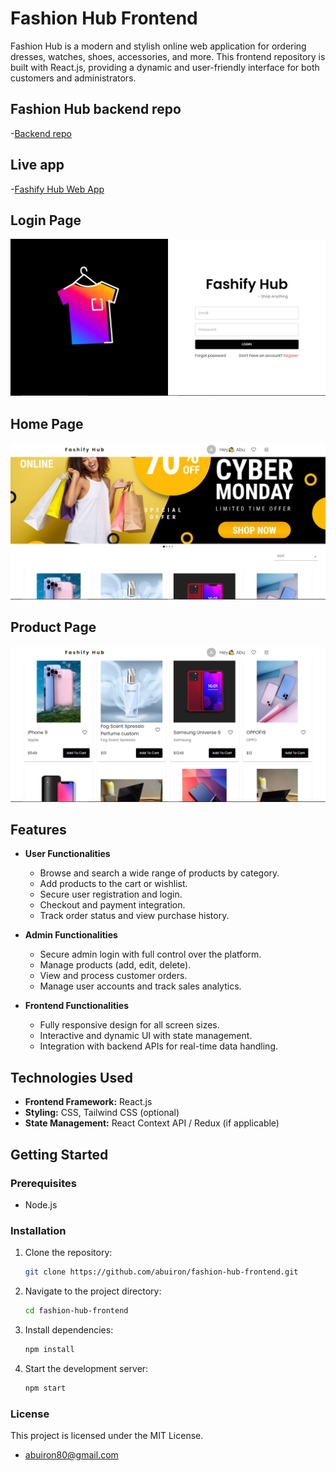 # Fashion Hub Frontend

Fashion Hub is a modern and stylish online web application for ordering dresses, watches, shoes, accessories, and more. This frontend repository is built with React.js, providing a dynamic and user-friendly interface for both customers and administrators.

## Fashion Hub backend repo
 -[Backend repo](https://github.com/abuiron/fashifyhub-be)

 ## Live app
 -[Fashify Hub Web App](https://fashifyhub.netlify.app)

 ## Login Page
 ![Login  page](https://github.com/abuiron/fashifyhub-fe/blob/main/src/assets/images/login.png?raw=true)

## Home Page
 ![Home Page](https://github.com/abuiron/fashifyhub-fe/blob/main/src/assets/images/front.png?raw=true)

## Product Page
 ![Products](https://github.com/abuiron/fashifyhub-fe/blob/main/src/assets/images/product.png?raw=true)


## Features

- **User Functionalities**  
  - Browse and search a wide range of products by category.  
  - Add products to the cart or wishlist.  
  - Secure user registration and login.  
  - Checkout and payment integration.  
  - Track order status and view purchase history.  

- **Admin Functionalities**  
  - Secure admin login with full control over the platform.  
  - Manage products (add, edit, delete).  
  - View and process customer orders.  
  - Manage user accounts and track sales analytics.  

- **Frontend Functionalities**  
  - Fully responsive design for all screen sizes.  
  - Interactive and dynamic UI with state management.  
  - Integration with backend APIs for real-time data handling.  

## Technologies Used

- **Frontend Framework:** React.js  
- **Styling:** CSS, Tailwind CSS (optional)  
- **State Management:** React Context API / Redux (if applicable)  

## Getting Started

### Prerequisites

- Node.js  

### Installation

1. Clone the repository:  
   ```bash
   git clone https://github.com/abuiron/fashion-hub-frontend.git

2. Navigate to the project directory:
   ```bash
   cd fashion-hub-frontend

3. Install dependencies:
   ```bash
   npm install

4. Start the development server:
   ```bash
   npm start

### License
This project is licensed under the MIT License.
- [abuiron80@gmail.com](mailto:abuiron80@gmail.com)